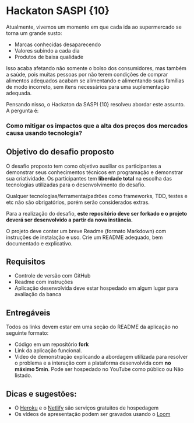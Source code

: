 # Hackaton SASPI {10}

Atualmente, vivemos um momento em que cada ida ao supermercado se torna um grande susto:

 - Marcas conhecidas desaparecendo
 - Valores subindo a cada dia
 - Produtos de baixa qualidade

Isso acaba afetando não somente o bolso dos consumidores, mas também a saúde, pois muitas pessoas por não terem condições de comprar alimentos adequados acabam se alimentando e alimentando suas famílias de modo incorreto, sem itens necessários para uma suplementação adequada.

Pensando nisso, o Hackaton da SASPI {10} resolveu abordar este assunto. A pergunta é:
### Como mitigar os impactos que a alta dos preços dos mercados causa usando tecnologia?

## Objetivo do desafio proposto

O desafio proposto tem como objetivo auxiliar os participantes a demonstrar seus conhecimentos técnicos em programação e demonstrar sua criatividade. Os participantes tem  **liberdade total**  na escolha das tecnologias utilizadas para o desenvolvimento do desafio.

Qualquer tecnologias/ferramenta/padrões como frameworks, TDD, testes e etc não são obrigatórios, porém serão considerados extras.

Para a realização do desafio,  **este repositório deve ser forkado e o projeto deverá ser desenvolvido a partir da nova instância.**

O projeto deve conter um breve Readme (formato Markdown) com instruções de instalação e uso. Crie um README adequado, bem documentado e explicativo.

## Requisitos

-   Controle de versão com GitHub
-   Readme com instruções
-   Aplicação desenvolvida deve estar hospedado em algum lugar para avaliação da banca

## Entregáveis
Todos os links devem estar em uma seção do README da aplicação no seguinte formato:
- Código em um repositório **fork**
- Link da aplicação funcional.
- Video de demonstração explicando a abordagem utilizada para resolver o problema e a interação com a plataforma desenvolvida com **no máximo 5min**. Pode ser hospedado no YouTube como público ou Não listado.

## Dicas e sugestões:

-   O  [Heroku](https://www.heroku.com/) e o [Netlify](https://www.netlify.com/) são serviços gratuitos de hospedagem
- Os vídeos de apresentação podem ser gravados usando o [Loom](https://www.loom.com/)

